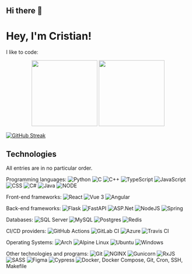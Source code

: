 ## Hi there 👋
# Hey, I'm Cristian!

I like to code:  
<p align="center">
  <img height="180em" src="https://github-readme-stats-eight-theta.vercel.app/api/top-langs/?username=Cris1928&layout=compact&langs_count=8&theme=blue-green">
  <img height="180em" src="https://github-readme-stats-eight-theta.vercel.app/api?username=Cris1928&show_icons=true&&theme=blue-green&include_all_commits=true&count_private=true">


  [![GitHub Streak](https://github-readme-streak-stats.herokuapp.com?user=Cris1928&theme=dark&date_format=M%20j%5B%2C%20Y%5D)](https://git.io/streak-stats)
</p>

## Technologies

All entries are in no particular order.

Programming languages:
![Python](https://img.shields.io/badge/python-3670A0?style=flat&logo=python&logoColor=ffdd54) ![C](https://img.shields.io/badge/c-%2300599C.svg?style=flat&logo=c&logoColor=white) ![C++](https://img.shields.io/badge/c++-%2300599C.svg?style=flat&logo=c%2B%2B&logoColor=white)  ![TypeScript](https://img.shields.io/badge/typescript-%23007ACC.svg?style=flat&logo=typescript&logoColor=white) ![JavaScript](	https://img.shields.io/badge/JavaScript-323330?style=for-the-badge&logo=javascript&logoColor=F7DF1E) ![CSS](https://img.shields.io/badge/css3-%231572B6.svg?style=flat&logo=css3&logoColor=white) ![C#](https://img.shields.io/badge/c%23-%23239120.svg?style=flat&logo=c-sharp&logoColor=white) ![Java](https://img.shields.io/badge/java-%23ED8B00.svg?style=flat&logo=java&logoColor=white) ![NODE](https://img.shields.io/badge/Node%20js-339933?style=for-the-badge&logo=nodedotjs&logoColor=white)

Front-end frameworks:
![React](https://img.shields.io/badge/react-%2320232a.svg?style=flat&logo=react&logoColor=%2361DAFB) ![Vue 3](https://img.shields.io/badge/vuejs-%2335495e.svg?style=flat&logo=vuedotjs&logoColor=%234FC08D) ![Angular](https://img.shields.io/badge/angular-%23DD0031.svg?style=flat&logo=angular&logoColor=white)

Back-end frameworks:
![Flask](https://img.shields.io/badge/flask-%23000.svg?style=flat&logo=flask&logoColor=white) ![FastAPI](https://img.shields.io/badge/FastAPI-005571?style=flat&logo=fastapi) ![ASP.Net](https://img.shields.io/badge/.NET-5C2D91?style=flat&logo=.net&logoColor=white) ![NodeJS](https://img.shields.io/badge/node.js-6DA55F?style=flat&logo=node.js&logoColor=white) ![Spring](https://img.shields.io/badge/spring-%236DB33F.svg?style=flat&logo=spring&logoColor=white)

Databases:
![SQL Server](https://img.shields.io/badge/Microsoft%20SQL%20Sever-CC2927?style=flat&logo=microsoft%20sql%20server&logoColor=white) ![MySQL](https://img.shields.io/badge/mysql-%2300f.svg?style=flat&logo=mysql&logoColor=white) ![Postgres](https://img.shields.io/badge/postgres-%23316192.svg?style=flat&logo=postgresql&logoColor=white) ![Redis](https://img.shields.io/badge/redis-%23DD0031.svg?&style=flat&logo=redis&logoColor=white)

CI/CD providers:
![GitHub Actions](https://img.shields.io/badge/github%20actions-%232671E5.svg?style=flat&logo=githubactions&logoColor=white) ![GitLab CI](https://img.shields.io/badge/gitlab%20ci-%23181717.svg?style=flat&logo=gitlab&logoColor=white) ![Azure](https://img.shields.io/badge/azure-%230072C6.svg?style=flat&logo=microsoftazure&logoColor=white) ![Travis CI](https://img.shields.io/badge/travis%20ci-%232B2F33.svg?style=flat&logo=travis&logoColor=white)

Operating Systems:
![Arch](https://img.shields.io/badge/Arch%20Linux-1793D1?logo=arch-linux&logoColor=fff&style=flat) ![Alpine Linux](https://img.shields.io/badge/Alpine_Linux-%230D597F.svg?style=flat&logo=alpine-linux&logoColor=white) ![Ubuntu](https://img.shields.io/badge/Ubuntu-E95420?style=flat&logo=ubuntu&logoColor=white) ![Windows](https://img.shields.io/badge/Windows-0078D6?style=flat&logo=windows&logoColor=white)

Other technologies and programs:
![Git](https://img.shields.io/badge/git-%23F05033.svg?style=flat&logo=git&logoColor=white) ![NGINX](https://img.shields.io/badge/nginx-%23009639.svg?style=flat&logo=nginx&logoColor=white) ![Gunicorn](https://img.shields.io/badge/gunicorn-%298729.svg?style=flat&logo=gunicorn&logoColor=white) ![RxJS](https://img.shields.io/badge/rxjs-%23B7178C.svg?style=flat&logo=reactivex&logoColor=white) ![SASS](https://img.shields.io/badge/SASS-hotpink.svg?style=flat&logo=SASS&logoColor=white) ![Figma](https://img.shields.io/badge/figma-%23F24E1E.svg?style=flat&logo=figma&logoColor=white) ![Cypress](https://img.shields.io/badge/-cypress-%23E5E5E5?style=flat&logo=cypress&logoColor=058a5e) ![Docker](https://img.shields.io/badge/docker-%230db7ed.svg?style=flat&logo=docker&logoColor=white), Docker Compose, Git, Cron, SSH, Makefile

<!--
**Cris1928/Cris1928** is a ✨ _special_ ✨ repository because its `README.md` (this file) appears on your GitHub profile.

Here are some ideas to get you started:

- 🔭 I’m currently working on ...
- 🌱 I’m currently learning ...
- 👯 I’m looking to collaborate on ...
- 🤔 I’m looking for help with ...
- 💬 Ask me about ...
- 📫 How to reach me: ...
- 😄 Pronouns: ...
- ⚡ Fun fact: ...
-->
